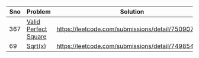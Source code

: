 | Sno | Problem                                                                     | Solution                                           |
|-----|-----------------------------------------------------------------------------|----------------------------------------------------|
| 367 | [Valid Perfect Square](https://leetcode.com/problems/valid-perfect-square/) | https://leetcode.com/submissions/detail/750907162/ |
| 69  | [Sqrt(x)](https://leetcode.com/problems/sqrtx/)                             | https://leetcode.com/submissions/detail/749854269/ |